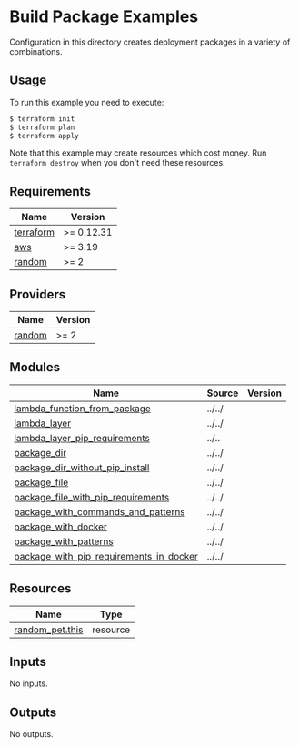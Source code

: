 # Build Package Examples

Configuration in this directory creates deployment packages in a variety of combinations.

## Usage

To run this example you need to execute:

```bash
$ terraform init
$ terraform plan
$ terraform apply
```

Note that this example may create resources which cost money. Run `terraform destroy` when you don't need these resources.

<!-- BEGINNING OF PRE-COMMIT-TERRAFORM DOCS HOOK -->
## Requirements

| Name | Version |
|------|---------|
| <a name="requirement_terraform"></a> [terraform](#requirement\_terraform) | >= 0.12.31 |
| <a name="requirement_aws"></a> [aws](#requirement\_aws) | >= 3.19 |
| <a name="requirement_random"></a> [random](#requirement\_random) | >= 2 |

## Providers

| Name | Version |
|------|---------|
| <a name="provider_random"></a> [random](#provider\_random) | >= 2 |

## Modules

| Name | Source | Version |
|------|--------|---------|
| <a name="module_lambda_function_from_package"></a> [lambda\_function\_from\_package](#module\_lambda\_function\_from\_package) | ../../ |  |
| <a name="module_lambda_layer"></a> [lambda\_layer](#module\_lambda\_layer) | ../../ |  |
| <a name="module_lambda_layer_pip_requirements"></a> [lambda\_layer\_pip\_requirements](#module\_lambda\_layer\_pip\_requirements) | ../.. |  |
| <a name="module_package_dir"></a> [package\_dir](#module\_package\_dir) | ../../ |  |
| <a name="module_package_dir_without_pip_install"></a> [package\_dir\_without\_pip\_install](#module\_package\_dir\_without\_pip\_install) | ../../ |  |
| <a name="module_package_file"></a> [package\_file](#module\_package\_file) | ../../ |  |
| <a name="module_package_file_with_pip_requirements"></a> [package\_file\_with\_pip\_requirements](#module\_package\_file\_with\_pip\_requirements) | ../../ |  |
| <a name="module_package_with_commands_and_patterns"></a> [package\_with\_commands\_and\_patterns](#module\_package\_with\_commands\_and\_patterns) | ../../ |  |
| <a name="module_package_with_docker"></a> [package\_with\_docker](#module\_package\_with\_docker) | ../../ |  |
| <a name="module_package_with_patterns"></a> [package\_with\_patterns](#module\_package\_with\_patterns) | ../../ |  |
| <a name="module_package_with_pip_requirements_in_docker"></a> [package\_with\_pip\_requirements\_in\_docker](#module\_package\_with\_pip\_requirements\_in\_docker) | ../../ |  |

## Resources

| Name | Type |
|------|------|
| [random_pet.this](https://registry.terraform.io/providers/hashicorp/random/latest/docs/resources/pet) | resource |

## Inputs

No inputs.

## Outputs

No outputs.
<!-- END OF PRE-COMMIT-TERRAFORM DOCS HOOK -->
